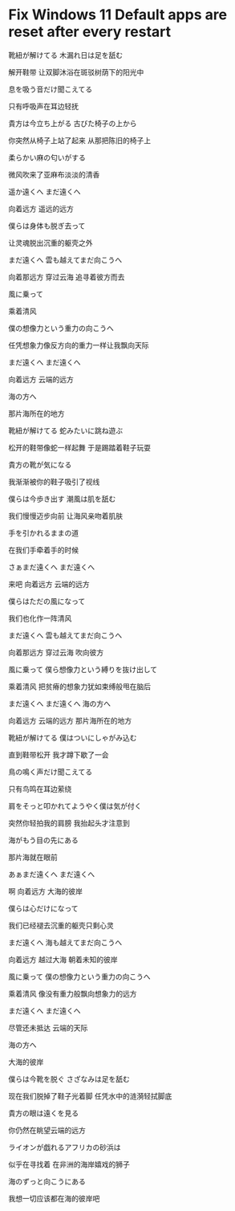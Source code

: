 # Fix Windows 11 Default apps are reset after every restart
靴紐が解けてる 木漏れ日は足を舐む

解开鞋带 让双脚沐浴在斑驳树荫下的阳光中

息を吸う音だけ聞こえてる

只有呼吸声在耳边轻抚

貴方は今立ち上がる 古びた椅子の上から

你突然从椅子上站了起来 从那把陈旧的椅子上

柔らかい麻の匂いがする

微风吹来了亚麻布淡淡的清香

遥か遠くへ まだ遠くへ

向着远方 遥远的远方

僕らは身体も脱ぎ去って

让灵魂脱出沉重的躯壳之外

まだ遠くへ 雲も越えてまだ向こうへ

向着那远方 穿过云海 追寻着彼方而去

風に乗って

乘着清风

僕の想像力という重力の向こうへ

任凭想象力像反方向的重力一样让我飘向天际

まだ遠くへ まだ遠くへ

向着远方 云端的远方

海の方へ

那片海所在的地方

靴紐が解けてる 蛇みたいに跳ね遊ぶ

松开的鞋带像蛇一样起舞 于是踢踏着鞋子玩耍

貴方の靴が気になる

我渐渐被你的鞋子吸引了视线

僕らは今歩き出す 潮風は肌を舐む

我们慢慢迈步向前 让海风亲吻着肌肤

手を引かれるままの道

在我们手牵着手的时候

さぁまだ遠くへ まだ遠くへ

来吧 向着远方 云端的远方

僕らはただの風になって

我们也化作一阵清风

まだ遠くへ 雲も越えてまだ向こうへ

向着那远方 穿过云海 吹向彼方

風に乗って 僕ら想像力という縛りを抜け出して

乘着清风 把贫瘠的想象力犹如束缚般甩在脑后

まだ遠くへ まだ遠くへ 海の方へ

向着远方 云端的远方 那片海所在的地方

靴紐が解けてる 僕はついにしゃがみ込む

直到鞋带松开 我才蹲下歇了一会

鳥の鳴く声だけ聞こえてる

只有鸟鸣在耳边萦绕

肩をそっと叩かれてようやく僕は気が付く

突然你轻拍我的肩膀 我抬起头才注意到

海がもう目の先にある

那片海就在眼前

あぁまだ遠くへ まだ遠くへ

啊 向着远方 大海的彼岸

僕らは心だけになって

我们已经褪去沉重的躯壳只剩心灵

まだ遠くへ 海も越えてまだ向こうへ

向着远方 越过大海 朝着未知的彼岸

風に乗って 僕の想像力という重力の向こうへ

乘着清风 像没有重力般飘向想象力的远方

まだ遠くへ まだ遠くへ

尽管还未抵达 云端的天际

海の方へ

大海的彼岸

僕らは今靴を脱ぐ さざなみは足を舐む

现在我们脱掉了鞋子光着脚 任凭水中的涟漪轻拭脚底

貴方の眼は遠くを見る

你仍然在眺望云端的远方

ライオンが戯れるアフリカの砂浜は

似乎在寻找着 在非洲的海岸嬉戏的狮子

海のずっと向こうにある

我想一切应该都在海的彼岸吧
